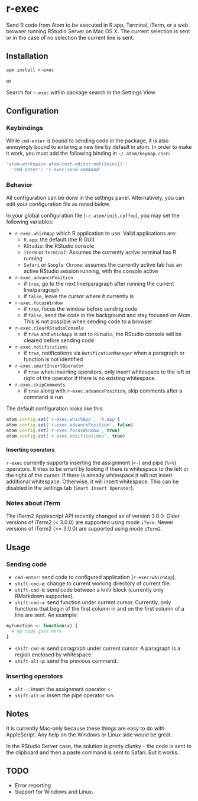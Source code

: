 # r-exec

Send R code from Atom to be executed in R.app, Terminal, iTerm, or a web browser running RStudio Server on Mac OS X.  The current selection is sent or in the case of no selection the current line is sent.

## Installation

`apm install r-exec`

or

Search for `r-exec` within package search in the Settings View.

## Configuration

### Keybindings

While `cmd-enter` is bound to sending code in the package, it is also annoyingly bound to entering a new line by default in atom.
In order to make it work, you must add the following binding in `~/.atom/keymap.cson`:

```javascript
'atom-workspace atom-text-editor:not([mini])':
  'cmd-enter': 'r-exec:send-command'
```

### Behavior

All configuration can be done in the settings panel. Alternatively, you can edit your configuration file as noted below.

In your global configuration file (`~/.atom/init.coffee`), you may set the following variables:

- `r-exec.whichApp` which R application to use. Valid applications are:
  - `R.app`: the default (the R GUI)
  - `RStudio`: the RStudio console
  - `iTerm` or `Terminal`: Assumes the currently active terminal has R running
  - `Safari` or `Google Chrome`: assumes the currently active tab has an active RStudio session running, with the console active
- `r-exec.advancePosition`
  - if `true`, go to the next line/paragraph after running the current line/paragraph
  - if `false`, leave the cursor where it currently is
- `r-exec.focusWindow`
  - if `true`, focus the window before sending code
  - if `false`, send the code in the background and stay focused on Atom. This is not possible when sending code to a browser
- `r-exec.clearRStudioConsole`
  - if `true` and `whichApp` is set to `RStudio`, the RStudio console will be cleared before sending code
- `r-exec.notifications`
  - if `true`, notifications via `NotificationManager` when a paragraph or function is not identified
- `r-exec.smartInsertOperator`
  - if `true` when inserting operators, only insert whitespace to the left or right of the operator if there is no existing whitespace.
- `r-exec.skipComments`
  - if `true` along with `r-exec.advancePosition`, skip comments after a command is run

The default configuration looks like this:

```javascript
atom.config.set('r-exec.whichApp', 'R.app')
atom.config.set('r-exec.advancePosition', false)
atom.config.set('r-exec.focusWindow', true)
atom.config.set('r-exec.notifications', true)
```

#### Inserting operators

`r-exec` currently supports inserting the assignment (`<-`) and pipe (`%>%`) operators.
It tries to be smart by looking if there is whitespace to the left or the right of the cursor.
If there is already whitespace it will not insert additional whitespace.
Otherwise, it will insert whitespace.
This can be disabled in the settings tab (`Smart Insert Operator`).

### Notes about iTerm

The iTerm2 Applescript API recently changed as of version 3.0.0.
Older versions of iTerm2 (< 3.0.0) are supported using mode `iTerm`.
Newer versions of iTerm2 (>= 3.0.0) are supported using mode `iTerm2`.

## Usage

### Sending code

- `cmd-enter`: send code to configured application (`r-exec:whichApp`).
- `shift-cmd-e`: change to current working directory of current file.
- `shift-cmd-k`: send code between a knitr block (currently only RMarkdown supported).
- `shift-cmd-u`: send function under current cursor. Currently, only functions that begin of the first column in and on the first column of a line are sent. An example:
```r
myFunction <- function(x) {
  # my code goes here
}
```
- `shift-cmd-m`: send paragraph under current cursor. A paragraph is a region enclosed by whitespace.
- `shift-alt-p`: send the previous command.

### Inserting operators

- `alt--`: insert the assignment operator ` <- `
- `shift-alt-m`: insert the pipe operator ` %>% `

## Notes

It is currently Mac-only because these things are easy to do with AppleScript.  Any help on the Windows or Linux side would be great.

In the RStudio Server case, the solution is pretty clunky - the code is sent to the clipboard and then a paste command is sent to Safari.  But it works.

## TODO

- Error reporting.
- Support for Windows and Linux.
